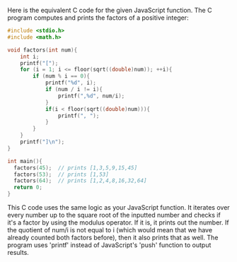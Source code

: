Here is the equivalent C code for the given JavaScript function. The C program computes and prints the factors of a positive integer:

```c
#include <stdio.h>
#include <math.h>

void factors(int num){
    int i;
    printf("[");
    for (i = 1; i <= floor(sqrt((double)num)); ++i){
        if (num % i == 0){
            printf("%d", i);
            if (num / i != i){
                printf(",%d", num/i);
            }
            if(i < floor(sqrt((double)num))){
                printf(", ");
            }
        }
    }
    printf("]\n");
}

int main(){
  factors(45);  // prints [1,3,5,9,15,45] 
  factors(53);  // prints [1,53] 
  factors(64);  // prints [1,2,4,8,16,32,64]
  return 0;
}
```
This C code uses the same logic as your JavaScript function. It iterates over every number up to the square root of the inputted number and checks if it's a factor by using the modulus operator. If it is, it prints out the number. If the quotient of num/i is not equal to i (which would mean that we have already counted both factors before), then it also prints that as well. The program uses 'printf' instead of JavaScript's 'push' function to output results.
